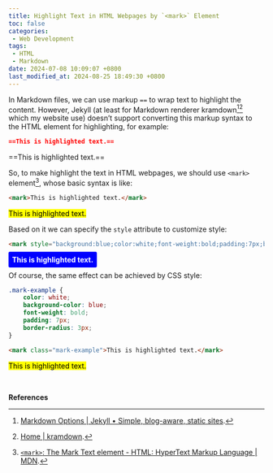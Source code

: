 ```yaml
---
title: Highlight Text in HTML Webpages by `<mark>` Element
toc: false
categories:
 - Web Development
tags:
 - HTML
 - Markdown
date: 2024-07-08 10:09:07 +0800
last_modified_at: 2024-08-25 18:49:30 +0800
---
```


In Markdown files, we can use markup `==` to wrap text to highlight the content. However, Jekyll (at least for Markdown renderer kramdown[^1][^2] which my website use) doesn’t support converting this markup syntax to the HTML element for highlighting, for example:

```markdown
==This is highlighted text.==
```

==This is highlighted text.==

So, to make highlight the text in HTML webpages, we should use `<mark>` element[^3], whose basic syntax is like:

```html
<mark>This is highlighted text.</mark>
```

<mark>This is highlighted text.</mark>

Based on it we can specify the `style` attribute to customize style:

```html
<mark style="background:blue;color:white;font-weight:bold;padding:7px;border-radius:3px;">This is highlighted text.</mark>
```

<mark style="background:blue;color:white;font-weight:bold;padding:7px;border-radius:3px;">This is highlighted text.</mark>

Of course, the same effect can be achieved by CSS style:

```css
.mark-example {
    color: white;
    background-color: blue;
    font-weight: bold;
    padding: 7px;
    border-radius: 3px;
}
```

```html
<mark class="mark-example">This is highlighted text.</mark>
```

<mark class="mark-example">This is highlighted text.</mark>

<br>

**References**

[^1]: [Markdown Options \| Jekyll • Simple, blog-aware, static sites](https://jekyllrb.com/docs/configuration/markdown/).
[^2]: [Home \| kramdown](https://kramdown.gettalong.org/).
[^3]: [`<mark>`: The Mark Text element - HTML: HyperText Markup Language \| MDN](https://developer.mozilla.org/en-US/docs/Web/HTML/Element/mark).

